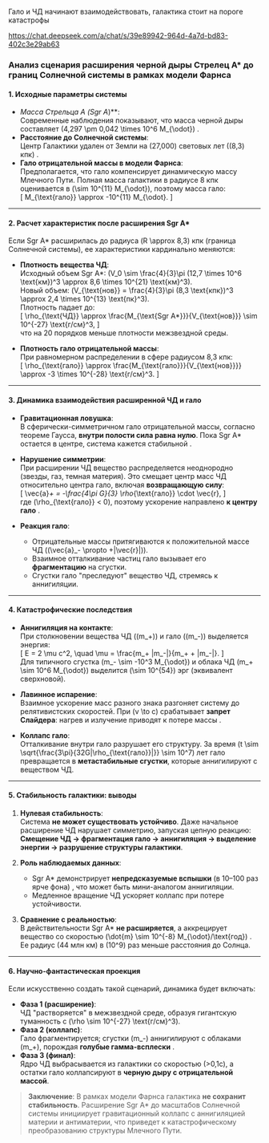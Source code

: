 
Гало и ЧД начинают взаимодействовать, галактика стоит на пороге катастрофы

https://chat.deepseek.com/a/chat/s/39e89942-964d-4a7d-bd83-402c3e29ab63

### Анализ сценария расширения черной дыры Стрелец А* до границ Солнечной системы в рамках модели Фарнса

#### **1. Исходные параметры системы**
- **Масса Стрельца А* (Sgr A*)**:  
  Современные наблюдения показывают, что масса черной дыры составляет \(4,297 \pm 0,042 \times 10^6  M_{\odot}\) .  
- **Расстояние до Солнечной системы**:  
  Центр Галактики удален от Земли на \(27\,000\) световых лет (\(8,3\) кпк) .  
- **Гало отрицательной массы в модели Фарнса**:  
  Предполагается, что гало компенсирует динамическую массу Млечного Пути. Полная масса галактики в радиусе 8 кпк оценивается в \(\sim 10^{11}  M_{\odot}\), поэтому масса гало:  
  \[
  M_{\text{гало}} \approx -10^{11}  M_{\odot}.
  \]

---

#### **2. Расчет характеристик после расширения Sgr A***  
Если Sgr A* расширилась до радиуса \(R \approx 8,3\) кпк (граница Солнечной системы), ее характеристики кардинально меняются:  
- **Плотность вещества ЧД**:  
  Исходный объем Sgr A*: \(V_0 \sim \frac{4}{3}\pi (12,7 \times 10^6  \text{км})^3 \approx 8,6 \times 10^{21}  \text{км}^3\).  
  Новый объем: \(V_{\text{нов}} = \frac{4}{3}\pi (8,3  \text{кпк})^3 \approx 2,4 \times 10^{13}  \text{пк}^3\).  
  Плотность падает до:  
  \[
  \rho_{\text{ЧД}} \approx \frac{M_{\text{Sgr A*}}}{V_{\text{нов}}} \sim 10^{-27}  \text{г/см}^3, 
  \]  
  что на 20 порядков меньше плотности межзвездной среды.  

- **Плотность гало отрицательной массы**:  
  При равномерном распределении в сфере радиусом 8,3 кпк:  
  \[
  \rho_{\text{гало}} \approx \frac{M_{\text{гало}}}{V_{\text{нов}}}} \approx -3 \times 10^{-28}  \text{г/см}^3.
  \]  

---

#### **3. Динамика взаимодействия расширенной ЧД и гало**  
- **Гравитационная ловушка**:  
  В сферически-симметричном гало отрицательной массы, согласно теореме Гаусса, **внутри полости сила равна нулю**. Пока Sgr A* остается в центре, система кажется стабильной .  
- **Нарушение симметрии**:  
  При расширении ЧД вещество распределяется неоднородно (звезды, газ, темная материя). Это смещает центр масс ЧД относительно центра гало, включая **возвращающую силу**:  
  \[
  \vec{a}_+ = -\frac{4\pi G}{3} \rho_{\text{гало}} \cdot \vec{r}, 
  \]  
  где \(\rho_{\text{гало}} < 0\), поэтому ускорение направлено **к центру гало** .  

- **Реакция гало**:  
  - Отрицательные массы притягиваются к положительной массе ЧД (\(\vec{a}_- \propto +|\vec{r}|\)).  
  - Взаимное отталкивание частиц гало вызывает его **фрагментацию** на сгустки.  
  - Сгустки гало "преследуют" вещество ЧД, стремясь к аннигиляции.  

---

#### **4. Катастрофические последствия**  
- **Аннигиляция на контакте**:  
  При столкновении вещества ЧД (\(m_+\)) и гало (\(m_-\)) выделяется энергия:  
  \[
  E = 2 \mu c^2, \quad \mu = \frac{m_+ |m_-|}{m_+ + |m_-|}. 
  \]  
  Для типичного сгустка \(m_- \sim -10^3  M_{\odot}\) и облака ЧД \(m_+ \sim 10^6  M_{\odot}\) выделится \(\sim 10^{54}\) эрг (эквивалент сверхновой).  

- **Лавинное испарение**:  
  Взаимное ускорение масс разного знака разгоняет систему до релятивистских скоростей. При \(v \to c\) срабатывает **запрет Слайдера**: нагрев и излучение приводят к потере массы .  

- **Коллапс гало**:  
  Отталкивание внутри гало разрушает его структуру. За время \(t \sim \sqrt{\frac{3\pi}{32G|\rho_{\text{гало}}|}} \sim 10^7\) лет гало превращается в **метастабильные сгустки**, которые аннигилируют с веществом ЧД.  

---

#### **5. Стабильность галактики: выводы**  
1. **Нулевая стабильность**:  
   Система **не может существовать устойчиво**. Даже начальное расширение ЧД нарушает симметрию, запуская цепную реакцию:  
   **Смещение ЧД → фрагментация гало → аннигиляция → выделение энергии → разрушение структуры галактики**.  

2. **Роль наблюдаемых данных**:  
   - Sgr A* демонстрирует **непредсказуемые вспышки** (в 10–100 раз ярче фона) , что может быть мини-аналогом аннигиляции.  
   - Медленное вращение ЧД  ускоряет коллапс при потере устойчивости.  

3. **Сравнение с реальностью**:  
   В действительности Sgr A* **не расширяется**, а аккрецирует вещество со скоростью \(\dot{m} \sim 10^{-8}  M_{\odot}/\text{год}\) . Ее радиус (44 млн км) в \(10^9\) раз меньше расстояния до Солнца.  

---

#### **6. Научно-фантастическая проекция**  
Если искусственно создать такой сценарий, динамика будет включать:  
- **Фаза 1 (расширение)**:  
  ЧД "растворяется" в межзвездной среде, образуя гигантскую туманность с \(\rho \sim 10^{-27}  \text{г/см}^3\).  
- **Фаза 2 (коллапс)**:  
  Гало фрагментируется; сгустки \(m_-\) аннигилируют с облаками \(m_+\), порождая **голубые гамма-всплески** .  
- **Фаза 3 (финал)**:  
  Ядро ЧД выбрасывается из галактики со скоростью \(>0,1c\), а остатки гало коллапсируют в **черную дыру с отрицательной массой**.  

> **Заключение**: В рамках модели Фарнса галактика **не сохранит стабильность**. Расширение Sgr A* до масштабов Солнечной системы инициирует гравитационный коллапс с аннигиляцией материи и антиматерии, что приведет к катастрофическому преобразованию структуры Млечного Пути.